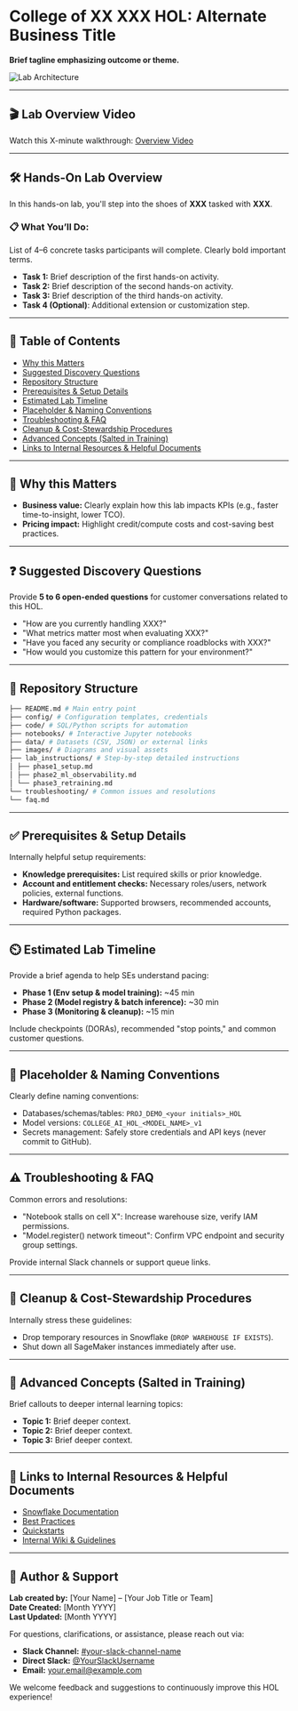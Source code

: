 # College of XX XXX HOL: Alternate Business Title
**Brief tagline emphasizing outcome or theme.**

![Lab Architecture](images/architecture_diagram.png)

---

## 🎬 Lab Overview Video
Watch this X-minute walkthrough: [Overview Video](overview.mp4)

---

## 🛠️ Hands-On Lab Overview

In this hands-on lab, you'll step into the shoes of **XXX** tasked with **XXX**.

### 📋 What You’ll Do:
List of 4–6 concrete tasks participants will complete. Clearly bold important terms.
- **Task 1:** Brief description of the first hands-on activity.
- **Task 2:** Brief description of the second hands-on activity.
- **Task 3:** Brief description of the third hands-on activity.
- **Task 4 (Optional)**: Additional extension or customization step.
  
---

## 📖 Table of Contents

- [Why this Matters](#why-this-matters)
- [Suggested Discovery Questions](#suggested-discovery-questions)
- [Repository Structure](#repository-structure)
- [Prerequisites & Setup Details](#prerequisites--setup-details)
- [Estimated Lab Timeline](#estimated-lab-timeline)
- [Placeholder & Naming Conventions](#placeholder--naming-conventions)
- [Troubleshooting & FAQ](#troubleshooting--faq)
- [Cleanup & Cost-Stewardship Procedures](#cleanup--cost-stewardship-procedures)
- [Advanced Concepts (Salted in Training)](#advanced-concepts-salted-in-training)
- [Links to Internal Resources & Helpful Documents](#links-to-internal-resources--helpful-documents)

---

## 📌 Why this Matters

- **Business value:** Clearly explain how this lab impacts KPIs (e.g., faster time-to-insight, lower TCO).
- **Pricing impact:** Highlight credit/compute costs and cost-saving best practices.

---

## ❓ Suggested Discovery Questions

Provide **5 to 6 open-ended questions** for customer conversations related to this HOL.

- "How are you currently handling XXX?"
- "What metrics matter most when evaluating XXX?"
- "Have you faced any security or compliance roadblocks with XXX?"
- "How would you customize this pattern for your environment?"

---

## 📂 Repository Structure

```bash
├── README.md # Main entry point
├── config/ # Configuration templates, credentials
├── code/ # SQL/Python scripts for automation
├── notebooks/ # Interactive Jupyter notebooks
├── data/ # Datasets (CSV, JSON) or external links
├── images/ # Diagrams and visual assets
├── lab_instructions/ # Step-by-step detailed instructions
│ ├── phase1_setup.md
│ ├── phase2_ml_observability.md
│ └── phase3_retraining.md
└── troubleshooting/ # Common issues and resolutions
└── faq.md
```
---

## ✅ Prerequisites & Setup Details

Internally helpful setup requirements:

- **Knowledge prerequisites:** List required skills or prior knowledge.
- **Account and entitlement checks:** Necessary roles/users, network policies, external functions.
- **Hardware/software:** Supported browsers, recommended accounts, required Python packages.

---

## ⏲️ Estimated Lab Timeline

Provide a brief agenda to help SEs understand pacing:

- **Phase 1 (Env setup & model training):** ~45 min
- **Phase 2 (Model registry & batch inference):** ~30 min
- **Phase 3 (Monitoring & cleanup):** ~15 min

Include checkpoints (DORAs), recommended "stop points," and common customer questions.

---

## 🔖 Placeholder & Naming Conventions

Clearly define naming conventions:

- Databases/schemas/tables: `PROJ_DEMO_<your initials>_HOL`
- Model versions: `COLLEGE_AI_HOL_<MODEL_NAME>_v1`
- Secrets management: Safely store credentials and API keys (never commit to GitHub).

---

## ⚠️ Troubleshooting & FAQ

Common errors and resolutions:

- "Notebook stalls on cell X": Increase warehouse size, verify IAM permissions.
- "Model.register() network timeout": Confirm VPC endpoint and security group settings.

Provide internal Slack channels or support queue links.

---

## 🧹 Cleanup & Cost-Stewardship Procedures

Internally stress these guidelines:

- Drop temporary resources in Snowflake (`DROP WAREHOUSE IF EXISTS`).
- Shut down all SageMaker instances immediately after use.

---

## 📘 Advanced Concepts (Salted in Training)

Brief callouts to deeper internal learning topics:

- **Topic 1:** Brief deeper context.
- **Topic 2:** Brief deeper context.
- **Topic 3:** Brief deeper context.

---

## 🔗 Links to Internal Resources & Helpful Documents

- [Snowflake Documentation](#)
- [Best Practices](#)
- [Quickstarts](#)
- [Internal Wiki & Guidelines](#)

---

## 👤 Author & Support

**Lab created by:** [Your Name] – [Your Job Title or Team]  
**Date Created:** [Month YYYY]  
**Last Updated:** [Month YYYY]  

For questions, clarifications, or assistance, please reach out via:

- **Slack Channel:** [#your-slack-channel-name](https://your-slack-channel-link)
- **Direct Slack:** [@YourSlackUsername](https://your-direct-slack-profile-link)
- **Email:** [your.email@example.com](mailto:your.email@example.com)

We welcome feedback and suggestions to continuously improve this HOL experience!
